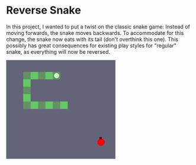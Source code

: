 # Reverse Snake
In this project, I wanted to put a twist on the classic snake game:
Instead of moving forwards, the snake moves backwards. To accommodate for this change, the snake now eats with its tail (don't overthink this one). This possibly has great consequences for existing play styles for "regular" snake, as everything will now be reversed. 

![gameplay](/Screenshot%202022-07-18%20231828.png)
